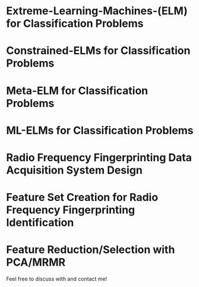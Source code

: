 # Extreme-Learning-Machines-(ELM) for Classification Problems
# Constrained-ELMs for Classification Problems
# Meta-ELM for Classification Problems
# ML-ELMs for Classification Problems
# Radio Frequency Fingerprinting Data Acquisition System Design
# Feature Set Creation for Radio Frequency Fingerprinting Identification 
# Feature Reduction/Selection with PCA/MRMR
Feel free to discuss with and contact me!
